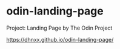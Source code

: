 # odin-landing-page
Project: Landing Page by The Odin Project 

https://dhnxx.github.io/odin-landing-page/
